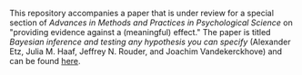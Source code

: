 This repository accompanies a paper that is under review for a special section of *Advances in Methods and Practices in Psychological Science* on "providing evidence against a (meaningful) effect."  The paper is titled *Bayesian inference and testing any hypothesis you can specify* (Alexander Etz, Julia M. Haaf, Jeffrey N. Rouder, and Joachim Vandekerckhove) and can be found [here](https://osf.io/mvp53/).
